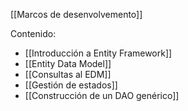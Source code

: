 [[Marcos de desenvolvemento]]

Contenido:
+ [[Introducción a Entity Framework]]
+ [[Entity Data Model]]
+ [[Consultas al EDM]]
+ [[Gestión de estados]]
+ [[Construcción de un DAO genérico]]